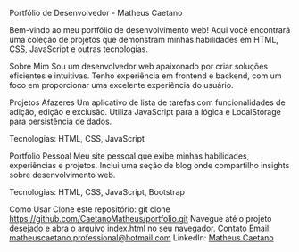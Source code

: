 Portfólio de Desenvolvedor - Matheus Caetano

Bem-vindo ao meu portfólio de desenvolvimento web! Aqui você encontrará uma coleção de projetos que demonstram minhas habilidades em HTML, CSS, JavaScript e outras tecnologias.

Sobre Mim
Sou um desenvolvedor web apaixonado por criar soluções eficientes e intuitivas. Tenho experiência em frontend e backend, com um foco em proporcionar uma excelente experiência do usuário.

Projetos
Afazeres
Um aplicativo de lista de tarefas com funcionalidades de adição, edição e exclusão. Utiliza JavaScript para a lógica e LocalStorage para persistência de dados.

Tecnologias: HTML, CSS, JavaScript

Portfolio Pessoal
Meu site pessoal que exibe minhas habilidades, experiências e projetos. Inclui uma seção de blog onde compartilho insights sobre desenvolvimento web.

Tecnologias: HTML, CSS, JavaScript, Bootstrap

Como Usar
Clone este repositório: git clone https://github.com/CaetanoMatheus/portfolio.git
Navegue até o projeto desejado e abra o arquivo index.html no seu navegador.
Contato
Email: matheuscaetano.professional@hotmail.com
LinkedIn: [Matheus Caetano](https://www.linkedin.com/in/matheus-caetano-654385127/)
